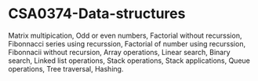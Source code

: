 # CSA0374-Data-structures
Matrix multipication,
Odd or even numbers,
Factorial without recurssion,
Fibonnacci series using recurssion,
Factorial of number using recurssion,
Fibonnacii without recursion,
Array operations,
Linear search,
Binary search,
Linked list operations, 
Stack operations,
Stack applications,
Queue operations,
Tree traversal,
Hashing.
